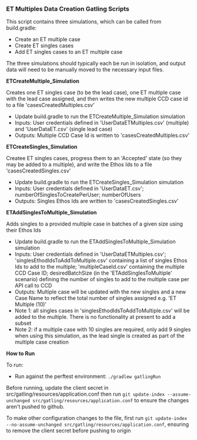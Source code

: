 ### ET Multiples Data Creation Gatling Scripts

This script contains three simulations, which can be called from build.gradle:
- Create an ET multiple case
- Create ET singles cases
- Add ET singles cases to an ET multiple case

The three simulations should typically each be run in isolation, and output data will need
to be manually moved to the necessary input files.

**ETCreateMultiple_Simulation**

Creates one ET singles case (to be the lead case), 
one ET multiple case with the lead case assigned, and then writes the new multiple CCD case id 
to a file 'casesCreatedMultiples.csv' 
- Update build.gradle to run the ETCreateMultiple_Simulation simulation
- Inputs: User credentials defined in 'UserDataETMultiples.csv' (multiple) and 'UserDataET.csv' (single lead case)
- Outputs: Multiple CCD Case Id is written to 'casesCreatedMultiples.csv'

**ETCreateSingles_Simulation**

Createe ET singles cases, progress them to an 'Accepted' state
(so they may be added to a multiple), and write the Ethos Ids to a file 'casesCreatedSingles.csv'
- Update build.gradle to run the ETCreateSingles_Simulation simulation
- Inputs: User credentials defined in 'UserDataET.csv'; numberOfSinglesToCreatePerUser; numberOfUsers
- Outputs: Singles Ethos Ids are written to 'casesCreatedSingles.csv'

**ETAddSinglesToMultiple_Simulation**

Adds singles to a provided multiple case in batches of a given size using their Ethos Ids
- Update build.gradle to run the ETAddSinglesToMultiple_Simulation simulation
- Inputs: User credentials defined in 'UserDataETMultiples.csv'; 'singlesEthodIdsToAddToMultiple.csv' containing a list of 
singles Ethos Ids to add to the multiple; 'multipleCaseId.csv' containing the multiple CCD Case ID;
desiredBatchSize (in the 'ETAddSinglesToMultiple' scenario) defining the number of singles to add to the multiple case per API call to CCD
- Outputs: Multiple case will be updated with the new singles and a new Case Name to reflect the total 
number of singles assigned e.g. 'ET Multiple (10)'
- Note 1: all singles cases in 'singlesEthodIdsToAddToMultiple.csv' will be added to the multiple. There is no functionality 
at present to add a subset
- Note 2: if a multiple case with 10 singles are required, only add 9 singles when using this simulation, as the lead single 
is created as part of the multiple case creation

**How to Run**

To run:
- Run against the perftest environment: `./gradlew gatlingRun`

Before running, update the client secret in src/gatling/resources/application.conf then run `git update-index --assume-unchanged src/gatling/resources/application.conf` to ensure the changes aren't pushed to github.

To make other configuration changes to the file, first run `git update-index --no-assume-unchanged src/gatling/resources/application.conf`, ensuring to remove the client secret before pushing to origin